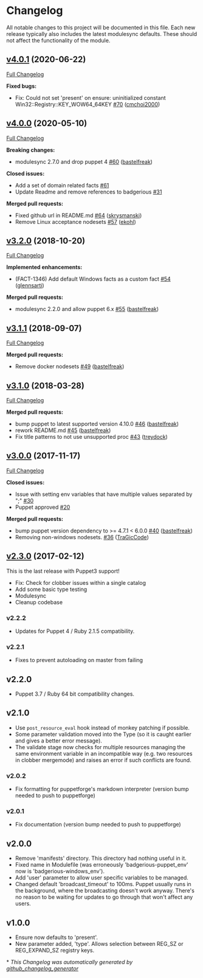 # Changelog

All notable changes to this project will be documented in this file.
Each new release typically also includes the latest modulesync defaults.
These should not affect the functionality of the module.

## [v4.0.1](https://github.com/voxpupuli/puppet-windows_env/tree/v4.0.1) (2020-06-22)

[Full Changelog](https://github.com/voxpupuli/puppet-windows_env/compare/v4.0.0...v4.0.1)

**Fixed bugs:**

- Fix: Could not set 'present' on ensure: uninitialized constant Win32::Registry::KEY\_WOW64\_64KEY [\#70](https://github.com/voxpupuli/puppet-windows_env/pull/70) ([cmchoi2000](https://github.com/cmchoi2000))

## [v4.0.0](https://github.com/voxpupuli/puppet-windows_env/tree/v4.0.0) (2020-05-10)

[Full Changelog](https://github.com/voxpupuli/puppet-windows_env/compare/v3.2.0...v4.0.0)

**Breaking changes:**

- modulesync 2.7.0 and drop puppet 4 [\#60](https://github.com/voxpupuli/puppet-windows_env/pull/60) ([bastelfreak](https://github.com/bastelfreak))

**Closed issues:**

- Add a set of domain related facts [\#61](https://github.com/voxpupuli/puppet-windows_env/issues/61)
- Update Readme and remove references to badgerious [\#31](https://github.com/voxpupuli/puppet-windows_env/issues/31)

**Merged pull requests:**

- Fixed github url in README.md [\#64](https://github.com/voxpupuli/puppet-windows_env/pull/64) ([skrysmanski](https://github.com/skrysmanski))
- Remove Linux acceptance nodesets [\#57](https://github.com/voxpupuli/puppet-windows_env/pull/57) ([ekohl](https://github.com/ekohl))

## [v3.2.0](https://github.com/voxpupuli/puppet-windows_env/tree/v3.2.0) (2018-10-20)

[Full Changelog](https://github.com/voxpupuli/puppet-windows_env/compare/v3.1.1...v3.2.0)

**Implemented enhancements:**

- \(FACT-1346\) Add default Windows facts as a custom fact [\#54](https://github.com/voxpupuli/puppet-windows_env/pull/54) ([glennsarti](https://github.com/glennsarti))

**Merged pull requests:**

- modulesync 2.2.0 and allow puppet 6.x [\#55](https://github.com/voxpupuli/puppet-windows_env/pull/55) ([bastelfreak](https://github.com/bastelfreak))

## [v3.1.1](https://github.com/voxpupuli/puppet-windows_env/tree/v3.1.1) (2018-09-07)

[Full Changelog](https://github.com/voxpupuli/puppet-windows_env/compare/v3.1.0...v3.1.1)

**Merged pull requests:**

- Remove docker nodesets [\#49](https://github.com/voxpupuli/puppet-windows_env/pull/49) ([bastelfreak](https://github.com/bastelfreak))

## [v3.1.0](https://github.com/voxpupuli/puppet-windows_env/tree/v3.1.0) (2018-03-28)

[Full Changelog](https://github.com/voxpupuli/puppet-windows_env/compare/v3.0.0...v3.1.0)

**Merged pull requests:**

- bump puppet to latest supported version 4.10.0 [\#46](https://github.com/voxpupuli/puppet-windows_env/pull/46) ([bastelfreak](https://github.com/bastelfreak))
- rework README.md [\#45](https://github.com/voxpupuli/puppet-windows_env/pull/45) ([bastelfreak](https://github.com/bastelfreak))
- Fix title patterns to not use unsupported proc [\#43](https://github.com/voxpupuli/puppet-windows_env/pull/43) ([treydock](https://github.com/treydock))

## [v3.0.0](https://github.com/voxpupuli/puppet-windows_env/tree/v3.0.0) (2017-11-17)

[Full Changelog](https://github.com/voxpupuli/puppet-windows_env/compare/v2.3.0...v3.0.0)

**Closed issues:**

- Issue with setting env variables that have multiple values separated by ";" [\#30](https://github.com/voxpupuli/puppet-windows_env/issues/30)
- Puppet approved [\#20](https://github.com/voxpupuli/puppet-windows_env/issues/20)

**Merged pull requests:**

- bump puppet version dependency to \>= 4.7.1 \< 6.0.0 [\#40](https://github.com/voxpupuli/puppet-windows_env/pull/40) ([bastelfreak](https://github.com/bastelfreak))
- Removing non-windows nodesets. [\#36](https://github.com/voxpupuli/puppet-windows_env/pull/36) ([TraGicCode](https://github.com/TraGicCode))

## [v2.3.0](https://github.com/voxpupuli/puppet-windows_env/tree/v2.3.0) (2017-02-12)

This is the last release with Puppet3 support!
* Fix: Check for clobber issues within a single catalog
* Add some basic type testing
* Modulesync
* Cleanup codebase

### v2.2.2

- Updates for Puppet 4 / Ruby 2.1.5 compatibility.

### v2.2.1

- Fixes to prevent autoloading on master from failing

## v2.2.0

- Puppet 3.7 / Ruby 64 bit compatibility changes.

## v2.1.0

- Use `post_resource_eval` hook instead of monkey patching if possible.
- Some parameter validation moved into the Type (so it is caught earlier and
  gives a better error message).
- The validate stage now checks for multiple resources managing the same environment
  variable in an incompatible way (e.g. two resources in clobber mergemode) and raises
  an error if such conflicts are found.

### v2.0.2

- Fix formatting for puppetforge's markdown interpreter (version bump needed to push to puppetforge)

### v2.0.1

- Fix documentation (version bump needed to push to puppetforge)

## v2.0.0

- Remove 'manifests' directory. This directory had nothing useful in it.
- Fixed name in Modulefile (was erroneously 'badgerious-puppet_env' now is 'badgerious-windows_env').
- Add 'user' parameter to allow user specific variables to be managed.
- Changed default 'broadcast_timeout' to 100ms. Puppet usually runs in the background, where the broadcasting
  doesn't work anyway. There's no reason to be waiting for updates to go through that won't affect any users.

## v1.0.0

- Ensure now defaults to 'present'.
- New parameter added, 'type'. Allows selection between REG_SZ or REG_EXPAND_SZ registry keys.


\* *This Changelog was automatically generated by [github_changelog_generator](https://github.com/github-changelog-generator/github-changelog-generator)*
